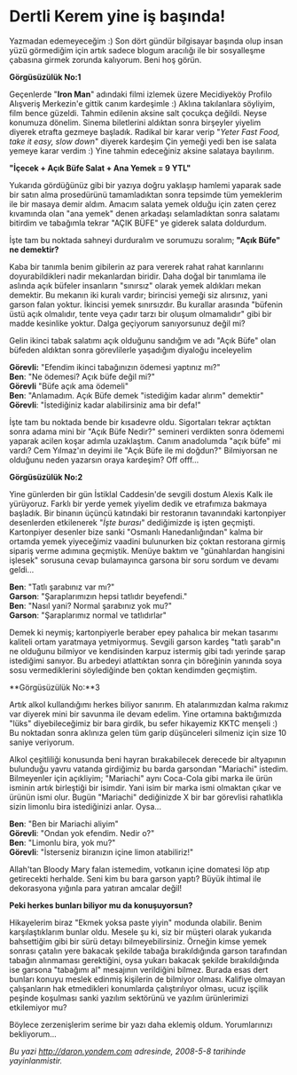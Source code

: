 # Dertli Kerem yine iş başında!
Yazmadan edemeyeceğim :) Son dört gündür bilgisayar başında olup insan
yüzü görmediğim için artık sadece blogum aracılığı ile bir sosyalleşme
çabasına girmek zorunda kalıyorum. Beni hoş görün.

**Görgüsüzülük No:1**

Geçenlerde "**Iron Man**" adındaki filmi izlemek üzere Mecidiyeköy
Profilo Alışveriş Merkezin'e gittik canım kardeşimle :) Aklına
takılanlara söyliyim, film bence güzeldi. Tahmin edilenin aksine salt
çocukça değildi. Neyse konumuza dönelim. Sinema biletlerini aldıktan
sonra birşeyler yiyelim diyerek etrafta gezmeye başladık. Radikal bir
karar verip "*Yeter Fast Food, take it easy, slow down*" diyerek
kardeşim Çin yemeği yedi ben ise salata yemeye karar verdim :) Yine
tahmin edeceğiniz aksine salataya bayılırım.

**"İçecek + Açık Büfe Salat + Ana Yemek = 9 YTL"**

Yukarıda gördüğünüz gibi bir yazıya doğru yaklaşıp hamlemi yaparak sade
bir satın alma prosedürünü tamamladıktan sonra tepsimde tüm yemeklerim
ile bir masaya demir aldım. Amacım salata yemek olduğu için zaten çerez
kıvamında olan "ana yemek" denen arkadaşı selamladıktan sonra salatamı
bitirdim ve tabağımla tekrar "AÇIK BÜFE" ye giderek salata doldurdum.

İşte tam bu noktada sahneyi durduralım ve sorumuzu soralım; **"Açık
Büfe" ne demektir?**

Kaba bir tanımla benim gibilerin az para vererek rahat rahat karınlarını
doyurabildikleri nadir mekanlardan biridir. Daha doğal bir tanımlama ile
aslında açık büfeler insanların "sınırsız" olarak yemek aldıkları mekan
demektir. Bu mekanın iki kuralı vardır; birincisi yemeği siz alırsınız,
yani garson falan yoktur. İkincisi yemek sınırsızdır. Bu kurallar
arasında "büfenin üstü açık olmalıdır, tente veya çadır tarzı bir oluşum
olmamalıdır" gibi bir madde kesinlike yoktur. Dalga geçiyorum
sanıyorsunuz değil mi?

Gelin ikinci tabak salatımı açık olduğunu sandığım ve adı "Açık Büfe"
olan büfeden aldıktan sonra görevlilerle yaşadığım diyaloğu inceleyelim

**Görevli:** "Efendim ikinci tabağınızın ödemesi yaptınız mı?"\
 **Ben**: "Ne ödemesi? Açık büfe değil mi?"\
 **Görevli** "Büfe açık ama ödemeli"\
 **Ben**: "Anlamadım. Açık Büfe demek "istediğim kadar alırım"
demektir"\
 **Görevli**: "İstediğiniz kadar alabilirsiniz ama bir defa!"

İşte tam bu noktada bende bir kısadevre oldu. Sigortaları tekrar
açtıktan sonra adama mini bir "Açık Büfe Nedir?" semineri verdikten
sonra ödememi yaparak acilen koşar adımla uzaklaştım. Canım anadolumda
"açık büfe" mi vardı? Cem Yılmaz'ın deyimi ile "Açık Büfe ile mi
doğdun?" Bilmiyorsan ne olduğunu neden yazarsın oraya kardeşim? Off
offf...

**Görgüsüzülük No:2**

Yine günlerden bir gün İstiklal Caddesin'de sevgili dostum Alexis Kalk
ile yürüyoruz. Farklı bir yerde yemek yiyelim dedik ve etrafımıza
bakmaya başladık. Bir binanın üçüncü katındaki bir restoranın
tavanındaki kartonpiyer desenlerden etkilenerek "*İşte burası*"
dediğimizde iş işten geçmişti. Kartonpiyer desenler bize sanki "Osmanlı
Hanedanlığından" kalma bir ortamda yemek yiyeceğimiz vaadini bulunurken
biz çoktan restorana girmiş sipariş verme adımına geçmiştik. Menüye
baktım ve "günahlardan hangisini işlesek" sorusuna cevap bulamayınca
garsona bir soru sordum ve devamı geldi...

**Ben**: "Tatlı şarabınız var mı?"\
 **Garson**: "Şaraplarımızın hepsi tatlıdır beyefendi."\
 **Ben**: "Nasıl yani? Normal şarabınız yok mu?"\
 **Garson**: "Şaraplarımız normal ve tatlıdırlar"

Demek ki neymiş; kartonpiyerle beraber epey pahalıca bir mekan tasarımı
kaliteli ortam yaratmaya yetmiyormuş. Sevgili garson kardeş "tatlı
şarab"ın ne olduğunu bilmiyor ve kendisinden karpuz istermiş gibi tadı
yerinde şarap istediğimi sanıyor. Bu arbedeyi atlattıktan sonra çin
böreğinin yanında soya sosu vermediklerini söylediğinde ben çoktan
kendimden geçmiştim.

**Görgüsüzülük No:**3

Artık alkol kullandığımı herkes biliyor sanırım. Eh atalarımızdan kalma
rakımız var diyerek mini bir savunma ile devam edelim. Yine ortamına
baktığımızda "lüks" diyebileceğimiz bir bara girdik, bu sefer hikayemiz
KKTC menşeli :) Bu noktadan sonra aklınıza gelen tüm garip düşünceleri
silmeniz için size 10 saniye veriyorum.

Alkol çeşitliliği konusunda beni hayran bırakabilecek derecede bir
altyapının bulunduğu yavru vatanda girdiğimiz bu barda garsondan
"Mariachi" istedim. Bilmeyenler için açıkliyim; "Mariachi" aynı
Coca-Cola gibi marka ile ürün isminin artık birleştiği bir isimdir. Yani
isim bir marka ismi olmaktan çıkar ve ürünün ismi olur. Bugün "Mariachi"
dediğinizde X bir bar görevlisi rahatlıkla sizin limonlu bira
istediğinizi anlar. Oysa...

**Ben**: "Ben bir Mariachi aliyim"\
 **Görevli**: "Ondan yok efendim. Nedir o?"\
 **Ben**: "Limonlu bira, yok mu?"\
 **Görevli**: "İsterseniz biranızın içine limon atabiliriz!"

Allah'tan Bloody Mary falan istemedim, votkanın içine domatesi löp atıp
getirecekti herhalde. Seni kim bu bara garson yaptı? Büyük ihtimal ile
dekorasyona yığınla para yatıran amcalar değil!

**Peki herkes bunları biliyor mu da konuşuyorsun?**

Hikayelerim biraz "Ekmek yoksa paste yiyin" modunda olabilir. Benim
karşılaştıklarım bunlar oldu. Mesele şu ki, siz bir müşteri olarak
yukarıda bahsettiğim gibi bir sürü detayı bilmeyebilirsiniz. Örneğin
kimse yemek sonrası çatalın yere bakacak şekilde tabağa bırakıldığında
garson tarafından tabağın alınmaması gerektiğini, oysa yukarı bakacak
şekilde bırakıldığında ise garsona "tabağımı al" mesajının verildiğini
bilmez. Burada esas dert bunları konuyu meslek edinmiş kişilerin de
bilmiyor olması. Kalifiye olmayan çalışanların hak etmedikleri
konumlarda çalıştırılıyor olması, ucuz işçilik peşinde koşulması sanki
yazılım sektörünü ve yazılım ürünlerimizi etkilemiyor mu?

Böylece zerzenişlerim serime bir yazı daha eklemiş oldum. Yorumlarınızı
bekliyorum...



*Bu yazi http://daron.yondem.com adresinde, 2008-5-8 tarihinde yayinlanmistir.*
